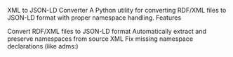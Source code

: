 XML to JSON-LD Converter
A Python utility for converting RDF/XML files to JSON-LD format with proper namespace handling.
Features

Convert RDF/XML files to JSON-LD format
Automatically extract and preserve namespaces from source XML
Fix missing namespace declarations (like adms:)
